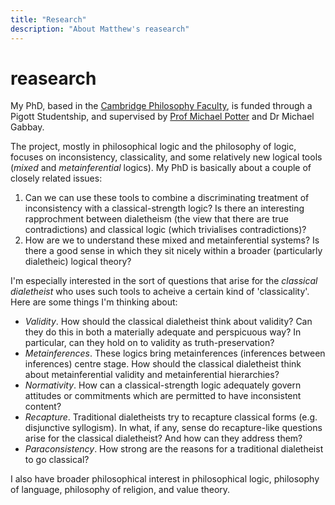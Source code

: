 ```yaml
---
title: "Research"
description: "About Matthew's reasearch"
---
```


# reasearch

My PhD, based in the [Cambridge Philosophy Faculty](https://www.phil.cam.ac.uk/), is funded through a Pigott Studentship, and supervised by [Prof Michael Potter](https://www.phil.cam.ac.uk/people/teaching-research-pages/potter) and Dr Michael Gabbay.

The project, mostly in philosophical logic and the philosophy of logic, focuses on inconsistency, classicality, and some relatively new logical tools (*mixed* and *metainferential* logics). My PhD is basically about a couple of closely related issues: 
1. Can we can use these tools to combine a discriminating treatment of inconsistency with a classical-strength logic? Is there an interesting rapprochment between dialetheism (the view that there are true contradictions) and classical logic (which trivialises contradictions)?
2. How are we to understand these mixed and metainferential systems? Is there a good sense in which they sit nicely within a broader (particularly dialetheic) logical theory?

I'm especially interested in the sort of questions that arise for the *classical dialetheist* who uses such tools to acheive a certain kind of 'classicality'. Here are some things I'm thinking about:
- *Validity*. How should the classical dialetheist think about validity? Can they do this in both a materially adequate and perspicuous way? In particular, can they hold on to validity as truth-preservation?
- *Metainferences*. These logics bring metainferences (inferences between inferences) centre stage. How should the classical dialetheist think about metainferential validity and metainferential hierarchies?
- *Normativity*. How can a classical-strength logic adequately govern attitudes or commitments which are permitted to have inconsistent content?
- *Recapture*. Traditional dialetheists try to recapture classical forms (e.g. disjunctive syllogism). In what, if any, sense do recapture-like questions arise for the classical dialetheist? And how can they address them?
- *Paraconsistency*. How strong are the reasons for a traditional dialetheist to go classical?

I also have broader philosophical interest in philosophical logic, philosophy of language, philosophy of religion, and value theory.